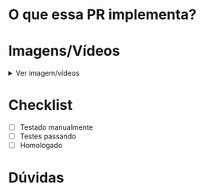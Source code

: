 # O que essa PR implementa?

# Imagens/Vídeos

<details>
  <summary>Ver imagem/vídeos</summary>

  <!-- Insira aqui imagem/vídeo -->
</details>

# Checklist

- [ ] Testado manualmente
- [ ] Testes passando
- [ ] Homologado

# Dúvidas
